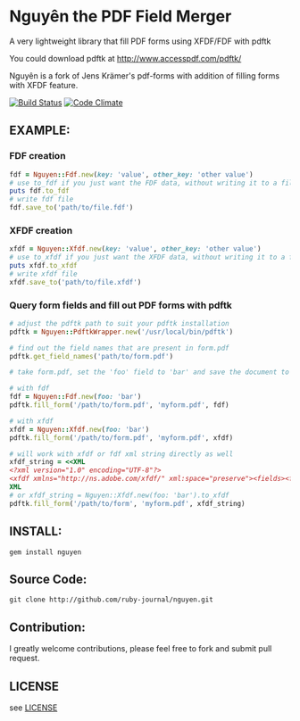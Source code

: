 # Nguyên the PDF Field Merger

A very lightweight library that fill PDF forms using XFDF/FDF with pdftk

You could download pdftk at http://www.accesspdf.com/pdftk/

Nguyên is a fork of Jens Krämer's pdf-forms with addition of filling forms with XFDF feature.

[![Build Status](https://secure.travis-ci.org/ruby-journal/nguyen.png)](http://travis-ci.org/ruby-journal/nguyen)
[![Code Climate](https://codeclimate.com/github/ruby-journal/nguyen/badges/gpa.svg)](https://codeclimate.com/github/ruby-journal/nguyen)

## EXAMPLE:

### FDF creation

```ruby
fdf = Nguyen::Fdf.new(key: 'value', other_key: 'other value')
# use to_fdf if you just want the FDF data, without writing it to a file
puts fdf.to_fdf
# write fdf file
fdf.save_to('path/to/file.fdf')
```

### XFDF creation

```ruby
xfdf = Nguyen::Xfdf.new(key: 'value', other_key: 'other value')
# use to_xfdf if you just want the XFDF data, without writing it to a file
puts xfdf.to_xfdf
# write xfdf file
xfdf.save_to('path/to/file.xfdf')
```

### Query form fields and fill out PDF forms with pdftk

```ruby
# adjust the pdftk path to suit your pdftk installation
pdftk = Nguyen::PdftkWrapper.new('/usr/local/bin/pdftk')

# find out the field names that are present in form.pdf
pdftk.get_field_names('path/to/form.pdf')

# take form.pdf, set the 'foo' field to 'bar' and save the document to myform.pdf

# with fdf
fdf = Nguyen::Fdf.new(foo: 'bar')
pdftk.fill_form('/path/to/form.pdf', 'myform.pdf', fdf)

# with xfdf
xfdf = Nguyen::Xfdf.new(foo: 'bar')
pdftk.fill_form('/path/to/form.pdf', 'myform.pdf', xfdf)

# will work with xfdf or fdf xml string directly as well
xfdf_string = <<XML
<?xml version="1.0" encoding="UTF-8"?>
<xfdf xmlns="http://ns.adobe.com/xfdf/" xml:space="preserve"><fields><field name="foo"><value>bar</value></field></fields></xfdf>
XML
# or xfdf_string = Nguyen::Xfdf.new(foo: 'bar').to_xfdf
pdftk.fill_form('/path/to/form', 'myform.pdf', xfdf_string)
```

## INSTALL:

    gem install nguyen

## Source Code:

    git clone http://github.com/ruby-journal/nguyen.git

## Contribution:

I greatly welcome contributions, please feel free to fork and submit pull request.

## LICENSE

see [LICENSE](LICENSE)
